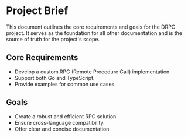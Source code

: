 # Project Brief

This document outlines the core requirements and goals for the DRPC project. It serves as the foundation for all other documentation and is the source of truth for the project's scope.

## Core Requirements

- Develop a custom RPC (Remote Procedure Call) implementation.
- Support both Go and TypeScript.
- Provide examples for common use cases.

## Goals

- Create a robust and efficient RPC solution.
- Ensure cross-language compatibility.
- Offer clear and concise documentation.